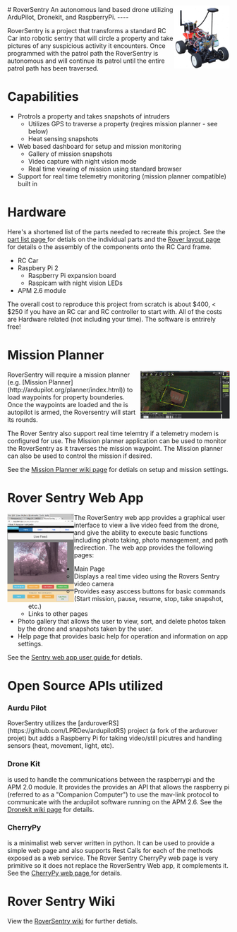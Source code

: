 <a href="https://github.com/LPRDev/RoverSentry/blob/master/images/RoverSentry_1.png">
<img src="https://github.com/LPRDev/RoverSentry/blob/master/images/RoverSentry_small.png" align="right" width="25%"  height="25%">
</a>
# RoverSentry 
An autonomous land based drone utilizing ArduPilot, Dronekit, and RaspberryPi.
----

RoverSentry is a project that transforms a standard RC Car into robotic sentry that will circle a property and take pictures of any suspicious activity it encounters. 
Once programmed with the patrol path the RoverSentry is autonomous and will continue its patrol until the entire patrol path has been traversed. 

# Capabilities
* Protrols a property and takes snapshots of intruders 
  * Utilizes GPS to traverse a property (reqires mission planner - see below)
  * Heat sensing snapshots
* Web based dashboard for setup and mission monitoring
  * Gallery of mission snapshots
  * Video capture with night vision mode
  * Real time viewing of mission using standard browser
* Support for real time telemetry monitoring (mission planner compatible) built in

# Hardware
Here's a shortened list of the parts needed to recreate this project. See the <a href="https://github.com/LPRDev/RoverSentry/wiki/partsList"> part list page </a>for detials on the individual parts and the <a href=https://github.com/LPRDev/RoverSentry/wiki/RoverLayout> Rover layout page </a>for details o the assembly of the components onto the RC Card frame.
* RC Car
* Raspbery Pi 2
  * Raspberry Pi expansion board
  * Raspicam with night vision LEDs
* APM 2.6 module

The overall cost to reproduce this project from scratch is about $400, < $250 if you have an RC car and RC controller to start with. All of the costs are Hardware related (not including your time). The software is entrirely free!

# Mission Planner 
<a href="https://github.com/LPRDev/RoverSentry/blob/master/images/Mission%20Planner/MissionPlanner_1.jpg">
<img src="https://github.com/LPRDev/RoverSentry/blob/master/images/Mission%20Planner/MissionPlanner_1.jpg" align="right" width="40%"  height="40%" >
</a>
RoverSentry will require a mission planner (e.g. [Mission Planner](http://ardupilot.org/planner/index.html)) to load waypoints for property bounderies. Once the waypoints are loaded and the is autopilot is armed, the Roversentry will start its rounds.

The Rover Sentry also support real time telemtry if a telemetry modem is configured for use. The Mission planner application can be used to monitor the RoverSentry as it traverses the mission waypoint. The Mission planner can also be used to control the mission if desired.

See the <a href="https://github.com/LPRDev/RoverSentry/wiki/Mission-Planner"> Mission Planner wiki page</a> for detials on setup and mission settings.

# Rover Sentry Web App
<a href="https://github.com/LPRDev/RoverSentry/blob/master/images/Webapp/web_app_tablet2.png">
<img src="https://github.com/LPRDev/RoverSentry/blob/master/images/Webapp/web_app_tablet2.png" align="left" width="30%"  height="30%" >
</a>
The RoverSentry web app provides a graphical user interface to view a live video feed from the drone, and give the ability to execute basic functions including photo taking, photo management, and path redirection. The web app provides the following pages:

* Main Page
  * Displays a real time video using the Rovers Sentry video camera
  * Provides easy asccess buttons for basic commands (Start mission, pause, resume, stop, take snapshot, etc.)
  * Links to other pages
* Photo gallery that allows the user to view, sort, and delete photos taken by the drone and snapshots taken by the user. 
* Help page that provides basic help for operation and information on app settings.

See the <a href="https://github.com/LPRDev/RoverSentry/wiki/webapp"> Sentry web app user guide </a> for detials.

# Open Source APIs utilized 

<H3>Aurdu Pilot</H3> RoverSentry utilizes the [arduroverRS](https://github.com/LPRDev/ardupilotRS) project (a fork of the ardurover projet) but adds a Raspberry Pi for taking video/still picutres and handling sensors (heat, movement, light, etc). 

<H3>Drone Kit</H3> is used to handle the communications between the raspberrypi and the APM 2.0 module. It provides the provides an API that allows the raspberry pi (referred to as a "Companion Computer") to use the mav-link protocol to communicate with the ardupilot software running on the APM 2.6. See the <a href="https://github.com/LPRDev/RoverSentry/wiki/Dronekit"> Dronekit wiki page</a> for details.

<H3>CherryPy</H3> is a minimalist web server written in python. It can be used to provide a simple web page and also supports Rest Calls for each of the methods exposed as a web service. The Rover Sentry CherryPy web page is very primitive so it does not replace the RoverSentry Web app, it complements it. See the <a href="https://github.com/LPRDev/RoverSentry/wiki/CherryPy"> CherryPy web page </a>for details.

# Rover Sentry Wiki

View the [RoverSentry wiki](https://github.com/LPRDev/RoverSentry/wiki) for further detials.
